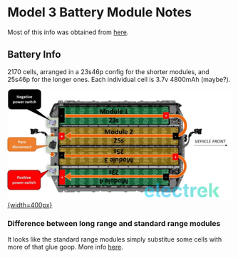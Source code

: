 # Model 3 Battery Module Notes
Most of this info was obtained from [here](https://electrek.co/2017/08/24/tesla-model-3-exclusive-battery-pack-architecture/).

## Battery Info
2170 cells, arranged in a 23s46p config for the shorter modules, and 25s46p for the longer ones.
Each individual cell is 3.7v 4800mAh (maybe?). 

[![Model 3 Battery Diagram](./model3battery.webp){width=400px}](./model3battery.webp)

### Difference between long range and standard range modules
It looks like the standard range modules simply substitue some cells with more of that glue goop. More info [here](https://youtu.be/8Wamu0hyngU?t=287).
